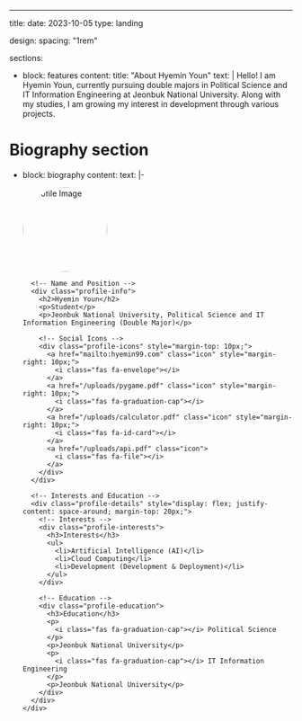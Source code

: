 ---
title: 
date: 2023-10-05
type: landing

design:
  spacing: "1rem"

sections:
  - block: features
    content:
      title: "About Hyemin Youn"
      text: |
        Hello! I am Hyemin Youn, currently pursuing double majors in Political Science and IT Information Engineering at Jeonbuk National University. Along with my studies, I am growing my interest in development through various projects.

  # Biography section
  - block: biography
    content:
      text: |-
        <div class="profile-container">
          <!-- Profile Image -->
          <div class="profile-image">
            <img src="/avatar.jpg" alt="Profile Image" style="width: 150px; border-radius: 50%;">
          </div>
        
          <!-- Name and Position -->
          <div class="profile-info">
            <h2>Hyemin Youn</h2>
            <p>Student</p>
            <p>Jeonbuk National University, Political Science and IT Information Engineering (Double Major)</p>
        
            <!-- Social Icons -->
            <div class="profile-icons" style="margin-top: 10px;">
              <a href="mailto:hyemin99.com" class="icon" style="margin-right: 10px;">
                <i class="fas fa-envelope"></i>
              </a>
              <a href="/uploads/pygame.pdf" class="icon" style="margin-right: 10px;">
                <i class="fas fa-graduation-cap"></i>
              </a>
              <a href="/uploads/calculator.pdf" class="icon" style="margin-right: 10px;">
                <i class="fas fa-id-card"></i>
              </a>
              <a href="/uploads/api.pdf" class="icon">
                <i class="fas fa-file"></i>
              </a>
            </div>
          </div>
          
          <!-- Interests and Education -->
          <div class="profile-details" style="display: flex; justify-content: space-around; margin-top: 20px;">
            <!-- Interests -->
            <div class="profile-interests">
              <h3>Interests</h3>
              <ul>
                <li>Artificial Intelligence (AI)</li>
                <li>Cloud Computing</li>
                <li>Development (Development & Deployment)</li>
              </ul>
            </div>
        
            <!-- Education -->
            <div class="profile-education">
              <h3>Education</h3>
              <p>
                <i class="fas fa-graduation-cap"></i> Political Science
              </p>
              <p>Jeonbuk National University</p>
              <p>
                <i class="fas fa-graduation-cap"></i> IT Information Engineering
              </p>
              <p>Jeonbuk National University</p>
            </div>
          </div>
        </div>
